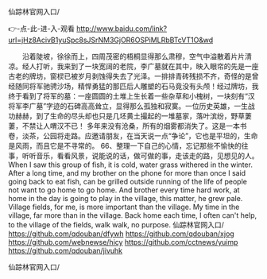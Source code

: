 
仙踪林官网入口/




👉-点-此-进-入-观看  http://www.baidu.com/link?url=jHz8AcivB1yuSpc8sJSrNM3GjOR6OSPiMLRbBTcVT1O&wd




　　沿着陡坡，徐徐而上，四周茂密的梧桐显得那么肃穆，空气中溢散着片片清凉。经人打听，我来到了一块宽阔的老院，李广墓就在其中，映入眼帘的先是一座古老的牌坊，窗棂已被岁月剥蚀得失去了光泽。一排排青砖残损不齐，奇怪的是曾经随同将军驰骋沙场，精悍勇猛的那匹后人雕塑的石马竟没有头颅！经过牌坊，我终于看到了将军的墓：一座圆圆的土堆上生长着一些杂草和小槐树，一块刻有“汉将军李广墓”字迹的石碑高高耸立，显得那么孤独和寂寞。一位历史英雄，一生战功赫赫，到了生命的尽头却也只是几坯黄土撮起的一堆墓家，落叶滨纷，野草萋萋，不禁让人喟汉不已！
多年来没有沧桑，所有的烟雾都消失了。这是一本书卷，淡茶，公园将走路。应邀请朋友，在当天说一点“争论”，它也是平坦的，生命是风雨，而且它是不寻常的。
	66、整理一下自己的心情，忘记那些不愉快的往事，听听音乐，看看风景，说能说的话，做可做的事，走该走的路，见想见的人。
When I saw this group of fish, it is cold, water grass withered in the winter.
After a long time, and my brother on the phone for more than once I said going back to eat fish, can be grilled outside running of the life of people not want to go home to go home.
And brother every time hard work, at home in the day is going to play in the village, this matter, he grew pale.
Village fields, for me, is more important than the village.
My time in the village, far more than in the village.
Back home each time, I often can't help, to the village of the fields, walk walk, no purpose.
仙踪林官网入口/ https://github.com/qdouban/dfywh
https://github.com/qdouban/xjog
https://github.com/webnewse/hicy
https://github.com/cctnews/yuimp
https://github.com/qdouban/jivuhk





仙踪林官网入口/
